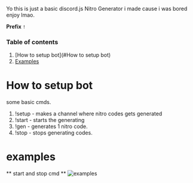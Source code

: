 Yo this is just a basic discord.js Nitro Generator  i made cause i was bored enjoy lmao.

**Prefix** `!`

### Table of contents
1. [How to setup bot](#How to setup bot)
2. [Examples](#examples)


# How to setup bot
some basic cmds. 
1. !setup - makes a channel where nitro codes gets generated
2. !start - starts the generating
3. !gen - generates 1 nitro code.
4. !stop - stops generating codes.



# examples
** start and stop cmd **
![examples](https://user-images.githubusercontent.com/60161763/126040770-b3035044-1419-439d-b758-6373c98c11d6.png)


